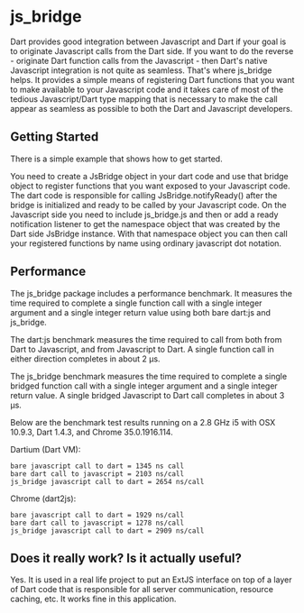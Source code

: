 # js_bridge

Dart provides good integration between Javascript and Dart if your goal is to originate Javascript calls from the Dart side. If you want to do the reverse - originate Dart function calls from the Javascript - then Dart's native Javascript integration is not quite as seamless. That's where js_bridge helps. It provides a simple means of registering Dart functions that you want to make available to your Javascript code and it takes care of most of the tedious Javascript/Dart type mapping that is necessary to make the call appear as seamless as possible to both the Dart and Javascript developers.

## Getting Started

There is a simple example that shows how to get started.

You need to create a JsBridge object in your dart code and use that bridge object to register functions that you want exposed to your Javascript code. The dart code is responsible for calling JsBridge.notifyReady() after the bridge is initialized and ready to be called by your Javascript code. On the Javascript side you need to include js_bridge.js and then or add a ready notification listener to get the namespace object that was created by the Dart side JsBridge instance. With that namespace object you can then call your registered functions by name using ordinary javascript dot notation.

## Performance

The js_bridge package includes a performance benchmark. It measures the time required to complete a single function call with a single integer argument and a single integer return value using both bare dart:js and js_bridge.

The dart:js benchmark measures the time required to call from both from Dart to Javascript, and from Javascript to Dart. A single function call in either direction completes in about 2 µs.

The js_bridge benchmark measures the time required to complete a single bridged function call with a single integer argument and a single integer return value. A single bridged Javascript to Dart call completes in about 3 µs.

Below are the benchmark test results running on a 2.8 GHz i5 with OSX 10.9.3, Dart 1.4.3, and Chrome 35.0.1916.114.

Dartium (Dart VM):

    bare javascript call to dart = 1345 ns call
    bare dart call to javascript = 2103 ns/call
    js_bridge javascript call to dart = 2654 ns/call

Chrome (dart2js):

    bare javascript call to dart = 1929 ns/call
    bare dart call to javascript = 1278 ns/call
    js_bridge javascript call to dart = 2909 ns/call

## Does it really work? Is it actually useful?

Yes. It is used in a real life project to put an ExtJS interface on top of a layer of Dart code that is responsible for all server communication, resource caching, etc. It works fine in this application.




